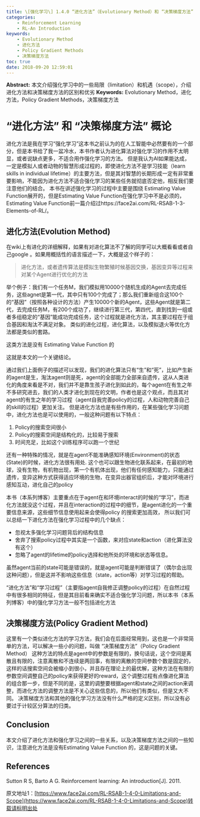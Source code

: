 ```yaml
---
title: \[强化学习\] 1.4.0 “进化方法”（Evolutionary Method）和 “决策梯度方法” (Policy Gradient Methods) 概论
categories:
    - Reinforcement Learning
    - RL-An Introduction
keywords:
    - Evolutionary Method
    - 进化方法
    - Policy Gradient Methods
    - 决策梯度方法
toc: true
date: 2018-09-20 12:59:01
---
```


**Abstract:**  本文介绍强化学习中的一些局限（limitation）和机遇（scope），介绍进化方法和决策梯度方法的区别和优劣
**Keywords:** Evolutionary Method，进化方法，Policy Gradient Methods，决策梯度方法


<!--more-->



# “进化方法” 和 “决策梯度方法” 概论
进化方法是我在学习“强化学习”这本书之前认为的在人工智能中必然要有的一个部分，但是本书给了我一盆冷水，本书作者认为进化算法对强化学习的作用不太明显，或者说缺点更多，不适合用作强化学习的方法。
但是我认为AI如果能达成，一定是模拟人或者动物的智慧形成过程的，即使进化方法不是学习技能（learn skills in individual lifetime）的主要方法，但是其对智慧的长期形成一定有非常重要影响，不能因为进化方法不适合强化学习的某些任务就彻底否定他，相反我们要注意他们的结合。
本书在讲述强化学习的过程中主要是围绕 Estimating Value Function展开的，但是Estimating Value Function在强化学习中不是必须的，Estimating Value Function前一篇介绍过https://face2ai.com/RL-RSAB-1-3-Elements-of-RL/。

## 进化方法(Evolution Method)

在wiki上有进化的详细解释，如果有对进化算法不了解的同学可以大概看看或者自己google 。如果用概括性的语言描述一下，大概是这个样子的：

> 进化方法，或者遗传算法是模拟生物繁殖时候基因交换，基因变异等过程来对某个Agent进行优化的方法

举个例子：我们有一个任务M，我们模拟用10000个随机生成的Agent去完成任务，这些agnet是第一代，其中只有100个完成了；那么我们重新组合这100个的“基因”（按照各种设计的方法）产生10000个新的Agent，这些Agent就是第二代，去完成任务M，有200个成功了，继续进行第三代，第四代，直到找到一组或者多组稳定的“基因”能成功完成任务，这个过程就是进化方法，其主要过程在于组合基因和淘汰不满足对象。
类似的进化过程，进化算法，以及模拟退火等优化方法都是类似的套路。

这类方法是没有 Estimating Value Function 的

这就是本文的一个关键结论。

通过我们上面例子的描述可以发现，我们的进化算法只有“生”和“死”，比如产生新的agent是生，淘汰agent则是死，agent的全部能力全部来自遗传，这从人类进化的角度来看是不对，我们并不是靠生孩子进化到如此的，每个agent在有生之年不多研究进去，我们的人类才进化到现在的文明，作者也是这个观点，而且其对agent的有生之年的学习过程（agent自我完善policy的过程，人和动物完善自己的skill的过程）更加关注。
但是进化方法也是有些作用的，在某些强化学习问题中，进化方法也是可以使用的，一般这种问题有以下特点：

1. Policy的搜索空间很小
2. Policy的搜索空间是结构化的，比较易于搜索
3. 时间充足，比如这个训练程序可以跑一个世纪


还有一种特殊的情况，就是在agent不能准确感知环境(Environment)的状态(State)的时候，进化方法很有用处.
这个也可以跟生物进化联系起来，在最初的地球，没有生物，有机物出现，第一个有机体出现，他们有任何感知能力，只能通过遗传，变异这种方式获得适应环境的生物，在变异出器官组织后，才能对环境进行感知互动，进化自己的policy

本书（本系列博客）主要重点在于agent在和环境interact的时候的“学习”，而进化方法就没这个过程，并且在interaction的过程中的细节，是agent进化的一个重要信息来源，这些细节信息使用起来会使得policy 的搜索更加高效，
所以我们可以总结一下进化方法在强化学习过程中的几个缺点：

- 忽视太多强化学习问题背后的结构信息
- 舍弃了搜索policy过程中其实是一个函数，来对应state和action（进化算法没有这个）
- 忽略了agent的lifetime的policy选择和他所处的环境和状态等信息。


虽然agent当前的state可能是错误的，就是agent可能是判断错误了（偶尔会出现这种问题），但是这并不影响这些信息（state，action等）对学习过程的帮助。

“进化方法”和“学习过程”（主要指agent自我修正调整policy的过程）在自然过程中有很多相同的特征，但是其目前看来确实不适合强化学习问题，所以本书（本系列博客）中的强化学习方法一般不包括进化方法

## 决策梯度方法(Policy Gradient Method)

这里有一个类似进化方法的学习方法，我们会在后面经常用到，这也是一个非常简单的方法，可以解决一些小的问题，叫做 “决策梯度方法”（Policy Gradient Method）
这种方法的特点是agent中的参数是有限的，换句话说，这个空间是离散且有限的，注意离散和不连续是两回事，有限的离散的空间参数个数是固定的，这样的话搜索空间会被缩小到很小，并且存在理论上的最优解，这种方法在有限的参数空间调整自己的policy来获得更好的reward，这个调整过程有点像进化算法的组合那一步，但是不同的是，这里的调整要根据agent和state之间的action来调整，而进化方法的调整方法是不关心这些信息的，所以他们有类似，但是又大不同。
决策梯度方法和其他的强化学习方法没有什么严格的定义区别，所以没有必要过于计较区分算法的归类。

## Conclusion

本文介绍了进化方法和强化学习之间的一些关系，以及决策梯度方法之间的一些知识，注意进化方法是没有Estimating Value Function 的，这是问题的关键。

## References

Sutton R S, Barto A G. Reinforcement learning: An introduction[J]. 2011.





原文地址1：[https://www.face2ai.com/RL-RSAB-1-4-0-Limitations-and-Scope](https://www.face2ai.com/RL-RSAB-1-4-0-Limitations-and-Scope)转载请标明出处
